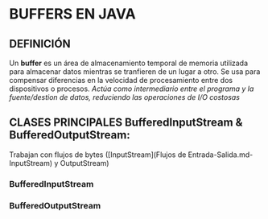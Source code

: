 # BUFFERS EN JAVA
## DEFINICIÓN
Un **buffer** es un área de almacenamiento temporal de memoria utilizada para almacenar datos mientras se tranfieren de un lugar a otro.
Se usa para compensar diferencias en la velocidad de procesamiento entre dos dispositivos o procesos.
*Actúa como intermediario entre el programa y la fuente/destion de datos, reduciendo las operaciones de I/O costosas*

## CLASES PRINCIPALES BufferedInputStream & BufferedOutputStream:
Trabajan con flujos de bytes ([InputStream](Flujos de Entrada-Salida.md-InputStream) y OutputStream)
### BufferedInputStream
### BufferedOutputStream
